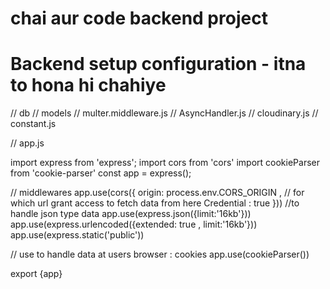 # chai aur code backend project

# Backend setup configuration - itna to hona hi chahiye
// db 
// models
// multer.middleware.js
// AsyncHandler.js
// cloudinary.js
// constant.js

// app.js

import express from 'express';
import cors from 'cors'
import cookieParser from 'cookie-parser'
const app = express();

// middlewares 
app.use(cors({
    origin: process.env.CORS_ORIGIN , // for which url grant access to fetch data from here 
    Credential : true
}))
 //to handle json type data
app.use(express.json({limit:'16kb'}))
app.use(express.urlencoded({extended: true , limit:'16kb'}))
app.use(express.static('public'))

// use to handle data at users browser : cookies
app.use(cookieParser())

export {app} 